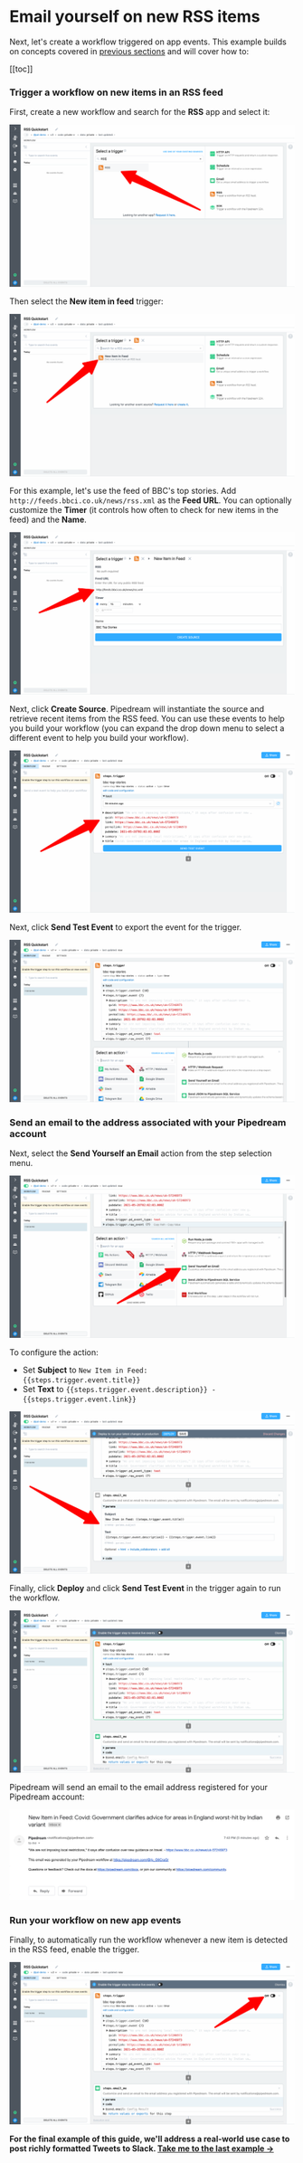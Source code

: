 # Email yourself on new RSS items

Next, let's create a workflow triggered on app events. This example builds on concepts covered in [previous sections](/quickstart/) and will cover how to:

[[toc]]

### Trigger a workflow on new items in an RSS feed

First, create a new workflow and search for the **RSS** app and select it:

![image-20210525193527287](./image-20210525193527287.png)

Then select the **New item in feed** trigger:

![image-20210525193554431](./image-20210525193554431.png)

For this example, let's use the feed of BBC's top stories. Add `http://feeds.bbci.co.uk/news/rss.xml` as the **Feed URL**. You can optionally customize the **Timer** (it controls how often to check for new items in the feed) and the **Name**. 

![image-20210525193800859](./image-20210525193800859.png) 

Next, click **Create Source**. Pipedream will instantiate the source and retrieve recent items from the RSS feed. You can use these events to help you build your workflow (you can expand the drop down menu to select a different event to help you build your workflow).

![image-20210525193936495](./image-20210525193936495.png)

Next, click **Send Test Event** to export the event for the trigger.

![image-20210525194015182](./image-20210525194015182.png)

### Send an email to the address associated with your Pipedream account

Next, select the **Send Yourself an Email** action from the step selection menu.

![image-20210525194049672](./image-20210525194049672.png)

To configure the action:

- Set **Subject** to <code v-pre>New Item in Feed: {{steps.trigger.event.title}}</code>
- Set **Text** to <code v-pre>{{steps.trigger.event.description}} - {{steps.trigger.event.link}}</code>

![image-20210525194252727](./image-20210525194252727.png)

Finally, click **Deploy** and click **Send Test Event** in the trigger again to run the workflow.

![image-20210525194340766](./image-20210525194340766.png)

Pipedream will send an email to the email address registered for your Pipedream account:

![image-20210525194431592](./image-20210525194431592.png)

### Run your workflow on new app events

Finally, to automatically run the workflow whenever a new item is detected in the RSS feed, enable the trigger.

![image-20210525194508356](./image-20210525194508356.png)

**For the final example of this guide, we'll address a real-world use case to post richly formatted Tweets to Slack. [Take me to the last example &rarr;](../real-world-example/)**

